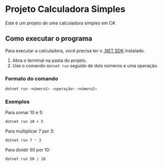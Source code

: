 # Projeto Calculadora Simples

Este é um projeto de uma calculadora simples em C#.

## Como executar o programa

Para executar a calculadora, você precisa ter o [.NET SDK](https://dotnet.microsoft.com/download) instalado.

1.  Abra o terminal na pasta do projeto.
2.  Use o comando `dotnet run` seguido de dois números e uma operação.

### Formato do comando

```bash
dotnet run <número1> <operação> <número2>
```

### Exemplos

Para somar 10 e 5:

```bash
dotnet run 10 + 5
```

Para multiplicar 7 por 3:

```bash
dotnet run 7 * 3
```

Para dividir 50 por 10:

```bash
dotnet run 50 / 10
```
